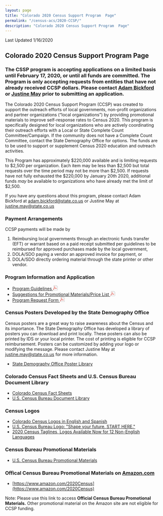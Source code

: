 ```yaml
---
layout: page
title: "Colorado 2020 Census Support Program  Page"
permalink: "/census-acs/2020-CCSP/"
description: "Colorado 2020 Census Support Program  Page"
---
```


Last Updated 1/16/2020

## Colorado 2020 Census Support Program  Page

### The CSSP program is accepting applications on a limited basis until February 17, 2020, or until all funds are committed.  The Program is only accepting requests from entities that have not already received CCSP dollars. Please contact [Adam Bickford](maito:adam.bickford@state.co.us) or [Justine May](mailto:justine.may@state.co.us) prior to submitting an application.
 
The Colorado 2020 Census Support Program (CCSP) was created to support the outreach efforts of local governments, non-profit organizations and partner organizations (“local organizations”) by providing promotional materials to improve self-response rates to Census 2020.  This program is specifically designed for local organizations who are actively coordinating their outreach efforts with a Local or State Complete Count Committee/Campaign.  If the community does not have a Complete Count Committee, contact the State Demography Office for options. The funds are to be used to support or supplement Census 2020 education and outreach activities.

This Program has approximately $220,000 available and is limiting requests to $2,500 per organization.  Each item may be less than $2,500 but total requests over the time period may not be more than $2,500.  If requests have not fully exhausted the $220,000 by January 20th 2020, additional funds *may* be available to organizations who have already met the limit of $2,500. 

If you have any questions about this program, please contact Adam Bickford at [adam.bickford@state.co.us](maito:adam.bickford@state.co.us) or Justine May at [justine.may@state.co.us](mailto:justine.may@state.co.us)

 
### Payment Arrangements
 CCSP payments will be made by
 
1. Reimbursing local governments through an electronic funds transfer (EFT) or warrant based on a paid receipt submitted per guidelines to be reimbursed for approved purchases made by the local government,
2. DOLA/SDO paying a vendor an approved invoice for payment, or
3. DOLA/SDO directly ordering material through the state printer or other vendor.

 
 
### Program Information and Application
- [Program Guidelines ![pdf](/images/page_white_acrobat.png 'download pdf file')](https://drive.google.com/open?id=15NBpLCs6xWbz8Xtnf8NewcszAqwAj53f)
- [Suggestions for Promotional Materials/Price List ![pdf](/images/page_white_acrobat.png 'download pdf file')](https://drive.google.com/open?id=18Kh_SRnm0YN98rGLyDNmwz9rxLlMPJWM)
- [Program Request Form ![pdf](/images/page_white_acrobat.png 'download pdf file')](https://drive.google.com/uc?export=download&id=127eiyF7cwIYxtI9yKwwu5Y3HTYgtocTl)

### Census Posters Developed by the State Demography Office
Census posters are a great way to raise awareness about the Census and its importance.  The State Demography Office has developed a library of posters you can download and print locally.  These posters can also be printed by IDS or your local printer.  The cost of printing is eligible for CCSP reimbursement.
Posters can be customized by adding your logo or modifying the message.  Please contact Justine May at [justine.may@state.co.us](mailto:justine.may@state.co.us) for more information.

- [State Demography Office Poster Library](https://drive.google.com/open?id=1J-b5wEFpuEUd-Thk3LC-oeQBBbjWCYTk)

### Colorado Census Fact Sheets and U.S. Census Bureau Document Library
- [Colorado Census Fact Sheets](https://demography.dola.colorado.gov/census-acs/2020-factsheets/)
- [U.S. Census Bureau Document Library](https://drive.google.com/open?id=1MChgbT5Ac2EIu-UgTTymf_KTpCvcz3lK)

### Census Logos
- [Colorado Census Logos in English and Spanish](https://drive.google.com/open?id=1yIdqreBZIop1zyRUJgKoMDhWYv6iq0UR)
- [U.S. Census Bureau Logo: "Shape your future. START HERE."](https://drive.google.com/uc?export=download&id=1KintrXC5oJdBrPAEQ05OvtViZLuiAmp9)
- [2020 Census Taglines, Logos Available Now for 12 Non-English Languages](https://www.census.gov/newsroom/press-releases/2019/2020-taglines-logos-languages.html?utm_campaign=20190802msc20s1ccnwsrs&utm_medium=email&utm_source=govdelivery)
 
### Census Bureau Promotional Materials
- [U.S. Census Bureau Promotional Materials](https://2020census.gov/en/partners/promotional-materials.html?utm_campaign=20190805msprts1ccpupnl&utm_medium=email&utm_source=govdelivery)

### Offical Census Bureau Promotional Materials on [Amazon.com](https://www.amazon.com/2020Census)
- [https://www.amazon.com/2020Census](https://www.amazon.com/2020Census)

Note:  Please use this link to access  **Official Census Bureau Promotional Materials.** Other promotional material on the Amazon site are not eligible for CCSP funding.
